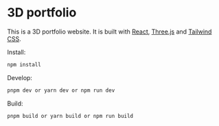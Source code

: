 # 3D portfolio

This is a 3D portfolio website. It is built with [React](https://reactjs.org/), [Three.js](https://threejs.org/) and [Tailwind CSS](https://tailwindcss.com/).

Install:

```bash
npm install
```

Develop:

```bash
pnpm dev or yarn dev or npm run dev
```

Build:

```bash
pnpm build or yarn build or npm run build
```
